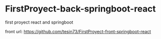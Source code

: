 # FirstProyect-back-springboot-react
first proyect react and springboot 

front url: https://github.com/tesin73/FirstProyect-front-springboot-react
